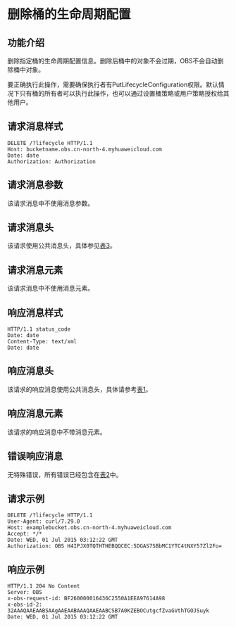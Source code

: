 # 删除桶的生命周期配置<a name="ZH-CN_TOPIC_0100846762"></a>

## 功能介绍<a name="section5584184924715"></a>

删除指定桶的生命周期配置信息。删除后桶中的对象不会过期，OBS不会自动删除桶中对象。

要正确执行此操作，需要确保执行者有PutLifecycleConfiguration权限。默认情况下只有桶的所有者可以执行此操作，也可以通过设置桶策略或用户策略授权给其他用户。

## 请求消息样式<a name="section44034561"></a>

```
DELETE /?lifecycle HTTP/1.1 
Host: bucketname.obs.cn-north-4.myhuaweicloud.com 
Date: date
Authorization: Authorization
```

## 请求消息参数<a name="section60766737"></a>

该请求消息中不使用消息参数。

## 请求消息头<a name="section10029727"></a>

该请求使用公共消息头，具体参见[表3](构造请求.md#table25197309)。

## 请求消息元素<a name="section23158684"></a>

该请求消息中不使用消息元素。

## 响应消息样式<a name="section7101569"></a>

```
HTTP/1.1 status_code
Date: date
Content-Type: text/xml 
Date: date
```

## 响应消息头<a name="section63914128"></a>

该请求的响应消息使用公共消息头，具体请参考[表1](返回结果.md#d0e686)。

## 响应消息元素<a name="section38356240"></a>

该请求的响应消息中不带消息元素。

## 错误响应消息<a name="section9661843"></a>

无特殊错误，所有错误已经包含在[表2](错误码.md#d0e843)中。

## 请求示例<a name="section14482163815396"></a>

```
DELETE /?lifecycle HTTP/1.1
User-Agent: curl/7.29.0
Host: examplebucket.obs.cn-north-4.myhuaweicloud.com
Accept: */*
Date: WED, 01 Jul 2015 03:12:22 GMT
Authorization: OBS H4IPJX0TQTHTHEBQQCEC:5DGAS7SBbMC1YTC4tNXY57Zl2Fo=
```

## 响应示例<a name="section76081155815"></a>

```
HTTP/1.1 204 No Content
Server: OBS
x-obs-request-id: BF260000016436C2550A1EEA97614A98
x-obs-id-2: 32AAAQAAEAABSAAgAAEAABAAAQAAEAABCSB7A0KZEBOCutgcfZvaGVthTGOJSuyk
Date: WED, 01 Jul 2015 03:12:22 GMT
```

